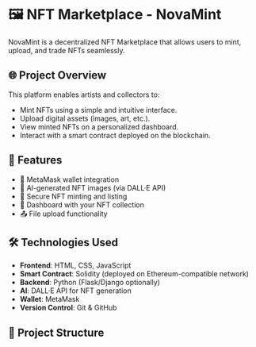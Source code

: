 # 🖼️ NFT Marketplace - NovaMint

NovaMint is a decentralized NFT Marketplace that allows users to mint, upload, and trade NFTs seamlessly.

## 🌐 Project Overview

This platform enables artists and collectors to:
- Mint NFTs using a simple and intuitive interface.
- Upload digital assets (images, art, etc.).
- View minted NFTs on a personalized dashboard.
- Interact with a smart contract deployed on the blockchain.

## 🚀 Features

- 🔐 MetaMask wallet integration
- 🎨 AI-generated NFT images (via DALL·E API)
- 💼 Secure NFT minting and listing
- 🧾 Dashboard with your NFT collection
- 📤 File upload functionality

## 🛠️ Technologies Used

- **Frontend**: HTML, CSS, JavaScript
- **Smart Contract**: Solidity (deployed on Ethereum-compatible network)
- **Backend**: Python (Flask/Django optionally)
- **AI**: DALL·E API for NFT generation
- **Wallet**: MetaMask
- **Version Control**: Git & GitHub

## 📁 Project Structure

